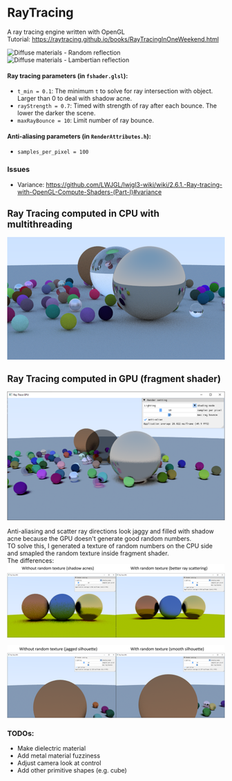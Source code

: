 # RayTracing
A ray tracing engine written with OpenGL \
Tutorial: https://raytracing.github.io/books/RayTracingInOneWeekend.html

![Diffuse materials - Random reflection](/pics/random_reflection.gif "Diffuse materials using random refelction")
![Diffuse materials - Lambertian reflection](/pics/lambertian_reflection.gif "Diffuse materials using Lambertian refelction")
#### Ray tracing parameters (in `fshader.glsl`):
 - `t_min = 0.1`: The minimum `t` to solve for ray intersection with object. Larger than 0 to deal with shadow acne.
  - `rayStrength = 0.7`: Timed with strength of ray after each bounce. The lower the darker the scene.
  - `maxRayBounce = 10`: Limit number of ray bounce.
#### Anti-aliasing parameters (in `RenderAttributes.h`):
- `samples_per_pixel = 100`

### Issues
* Variance: 
https://github.com/LWJGL/lwjgl3-wiki/wiki/2.6.1.-Ray-tracing-with-OpenGL-Compute-Shaders-(Part-I)#variance

## Ray Tracing computed in CPU with multithreading
![RayTraceing_CPU](/pics/RayTracing_CPU.png "Ray Tracing computed in CPU with multithreading")

## Ray Tracing computed in GPU (fragment shader)
![RayTraceing_CPU](/pics/RayTracing_GPU.png "Ray Tracing computed in CPU with multithreading")

Anti-aliasing and scatter ray directions look jaggy and filled with shadow acne because the GPU doesn't generate good random numbers. \
TO solve this, I generated a texture of random numbers on the CPU side and smapled the random texture inside fragment shader. \
The differences: \
![Compare_shadow_acne](/pics/compare_shadow_acne.png "Compare_shadow_acne")

![Compare_shadow_acne](/pics/compare_silhouette.png "Compare_shadow_acne")

### TODOs:
- Make dielectric material
- Add metal material fuzziness
- Adjust camera look at control
- Add other primitive shapes (e.g. cube)
